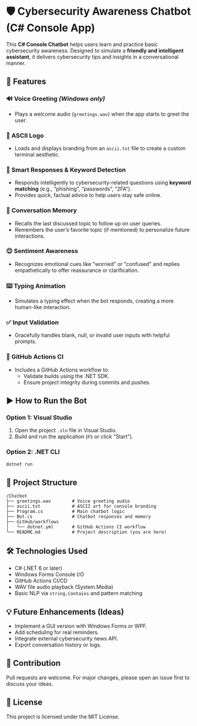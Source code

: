 # 🛡️ Cybersecurity Awareness Chatbot (C# Console App)

This **C# Console Chatbot** helps users learn and practice basic cybersecurity awareness. Designed to simulate a **friendly and intelligent assistant**, it delivers cybersecurity tips and insights in a conversational manner.

## 🎯 Features

### 🔊 Voice Greeting *(Windows only)*
- Plays a welcome audio (`greetings.wav`) when the app starts to greet the user.

### 🎨 ASCII Logo
- Loads and displays branding from an `ascii.txt` file to create a custom terminal aesthetic.

### 🧠 Smart Responses & Keyword Detection
- Responds intelligently to cybersecurity-related questions using **keyword matching** (e.g., “phishing”, “passwords”, “2FA”).
- Provides quick, factual advice to help users stay safe online.

### 💬 Conversation Memory
- Recalls the last discussed topic to follow up on user queries.
- Remembers the user’s favorite topic (if mentioned) to personalize future interactions.

### 😊 Sentiment Awareness
- Recognizes emotional cues like "worried" or "confused" and replies empathetically to offer reassurance or clarification.

### ⌨️ Typing Animation
- Simulates a typing effect when the bot responds, creating a more human-like interaction.

### ✅ Input Validation
- Gracefully handles blank, null, or invalid user inputs with helpful prompts.

### 🚀 GitHub Actions CI
- Includes a GitHub Actions workflow to:
  - Validate builds using the .NET SDK.
  - Ensure project integrity during commits and pushes.

## ▶️ How to Run the Bot

### **Option 1: Visual Studio**
1. Open the project `.sln` file in Visual Studio.
2. Build and run the application (`F5` or click "Start").

### **Option 2: .NET CLI**
```bash
dotnet run
```

## 📁 Project Structure

```plaintext
/Chatbot
├── greetings.wav        # Voice greeting audio
├── ascii.txt            # ASCII art for console branding
├── Program.cs           # Main chatbot logic
├── Bot.cs               # Chatbot responses and memory
├── GitHub/workflows
│   └── dotnet.yml       # GitHub Actions CI workflow
└── README.md            # Project description (you are here)
```

## 🛠️ Technologies Used
- C# (.NET 6 or later)
- Windows Forms Console I/O
- GitHub Actions CI/CD
- WAV file audio playback (System.Media)
- Basic NLP via `string.Contains` and pattern matching

## 💡 Future Enhancements (Ideas)
- Implement a GUI version with Windows Forms or WPF.
- Add scheduling for real reminders.
- Integrate external cybersecurity news API.
- Export conversation history or logs.

## 🤝 Contribution
Pull requests are welcome. For major changes, please open an issue first to discuss your ideas.

## 📜 License
This project is licensed under the MIT License.
